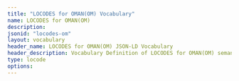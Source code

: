```yaml
---
title: "LOCODES for OMAN(OM) Vocabulary"
name: LOCODES for OMAN(OM) 
description: 
jsonid: "locodes-om"
layout: vocabulary
header_name: LOCODES for OMAN(OM) JSON-LD Vocabulary
header_description: Vocabulary Definition of LOCODES for OMAN(OM) semantics in HTML format. JSON-LD format is available at [locodes-om.jsonld](/vocabulary/locodes-om.jsonld)
type: locode
options:
---
```

